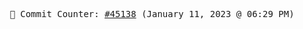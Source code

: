 <p align="center">
    <samp>
        📮 Commit Counter: <a href="https://github.com/Javascript-void0/Javascript-void0/commits/main">#45138</a> (January 11, 2023 @ 06:29 PM)
    </samp>
</p>